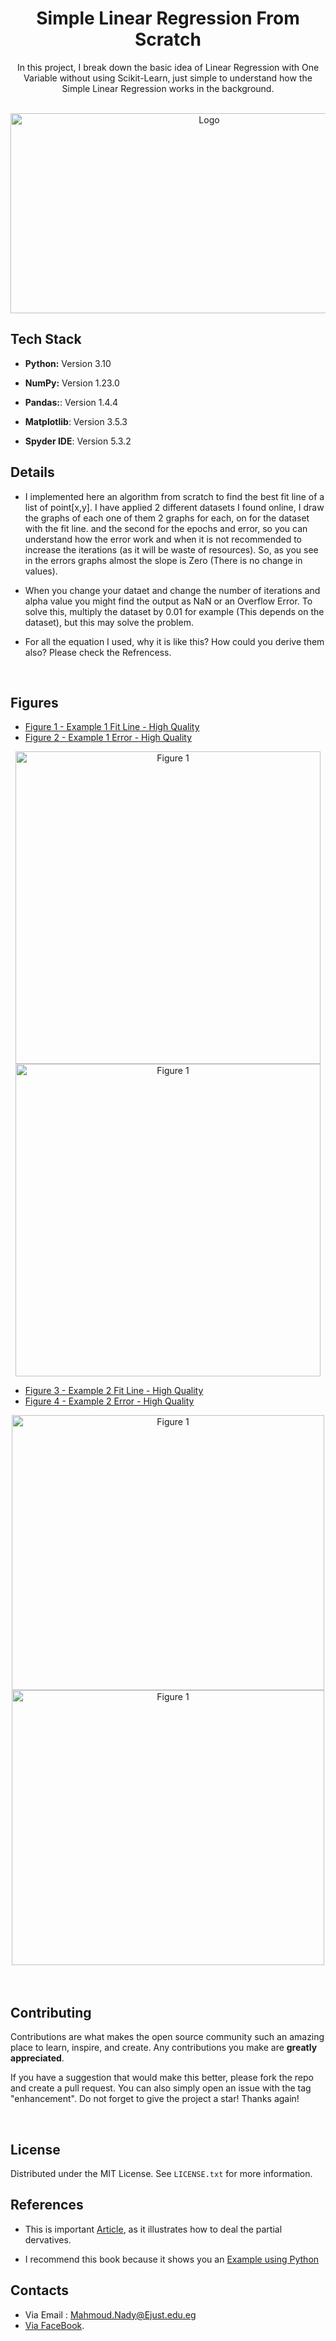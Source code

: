 
<h1 align="center">Simple Linear Regression From Scratch</h1>
<div>
  <p align="center">
    In this project, I break down the basic idea of Linear Regression with One Variable without using Scikit-Learn,  just simple to understand how the Simple Linear Regression works in the background. 
    <br/>
  </p>
</div>

<br/>
<div align="center">
  <a href="https://i.imgur.com/uSRVsmx.png">
    <img src="https://i.imgur.com/uSRVsmx.png" alt="Logo" width="620" height="320">
  </a>

<br/>
</div>

## Tech Stack

* **Python:** Version 3.10

* **NumPy:** Version 1.23.0

* **Pandas:**: Version 1.4.4

* **Matplotlib**: Version 3.5.3 

* **Spyder IDE**: Version 5.3.2

## Details

* I implemented here an algorithm from scratch to find the best fit line of a list of point[x,y]. I have applied 2 different datasets I found online, I draw the graphs of each one of them 2 graphs for each, on for the dataset with the fit line. and the second for the epochs and error, so you can understand how the error work and when it is not recommended to increase the iterations (as it will be waste of resources). So, as you see in the errors graphs almost the slope is Zero (There is no change in values).

* When you change your dataet and change the number of iterations and alpha value you might find the output as NaN or an Overflow Error. To solve this, multiply the dataset by 0.01 for example (This depends on the dataset), but this may solve the problem.

* For all the equation I used, why it is like this? How could you derive them also? Please check the Refrencess.


<br/>

## Figures
* [Figure 1 - Example 1 Fit Line - High Quality](https://i.imgur.com/7AyAf5i.png) 
* [Figure 2 - Example 1 Error - High Quality](https://i.imgur.com/5WeWQwC.png) 
 <div align="center">
  <a href="https://i.imgur.com/7AyAf5i.png">
    <img src="https://i.imgur.com/7AyAf5i.png" alt="Figure 1" width="488" height="500">
      <a href="https://i.imgur.com/5WeWQwC.png">
    <img src="https://i.imgur.com/5WeWQwC.png" alt="Figure 1" width="488" height="500">
  </a>
</div>

* [Figure 3 - Example 2 Fit Line - High Quality](https://i.imgur.com/XYcsOL4.png) 
* [Figure 4 - Example 2 Error - High Quality](https://i.imgur.com/5WeWQwC.png) 
 <div align="center">
  <a href="https://i.imgur.com/XYcsOL4.png">
    <img src="https://i.imgur.com/XYcsOL4.png" alt="Figure 1" width="500" height="440">
  <a href="https://i.imgur.com/cJEhQIA.png">
    <img src="https://i.imgur.com/cJEhQIA.png" alt="Figure 1" width="500" height="440">
  </a>
</div>
<br/>
<br/>



## Contributing
Contributions are what makes the open source community such an amazing place to learn, inspire, and create. Any contributions you make are **greatly appreciated**.

If you have a suggestion that would make this better, please fork the repo and create a pull request. You can also simply open an issue with the tag "enhancement".
Do not forget to give the project a star! Thanks again!

<br/>

## License

Distributed under the MIT License. See `LICENSE.txt` for more information.





## References

*  This is important [Article](https://www.analyticsvidhya.com/blog/2021/04/gradient-descent-in-linear-regression/), as it illustrates how to deal the partial dervatives.

*  I recommend this book because it shows you an [Example using Python](https://www.geeksforgeeks.org/gradient-descent-in-linear-regression/)


## Contacts
* Via Email : Mahmoud.Nady@Ejust.edu.eg
* [Via FaceBook]( https://www.facebook.com/MND919/ ).







